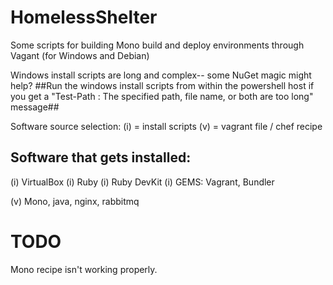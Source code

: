 HomelessShelter
===============

Some scripts for building Mono build and deploy environments through Vagant (for Windows and Debian)

Windows install scripts are long and complex-- some NuGet magic might help?
##Run the windows install scripts from within the powershell host if you get a "Test-Path : The specified path, file name, or both are too long" message##

Software source selection:
(i) = install scripts
(v) = vagrant file / chef recipe

Software that gets installed:
-----------------------------
(i) VirtualBox
(i) Ruby
(i) Ruby DevKit
(i) GEMS: Vagrant, Bundler

(v) Mono, java, nginx, rabbitmq


TODO
====
Mono recipe isn't working properly.
